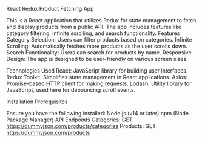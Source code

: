 
React Redux Product Fetching App

This is a React application that utilizes Redux for state management to fetch and display products from a public API. The app includes features like category filtering, infinite scrolling, and search functionality.
Features
    Category Selection: Users can filter products based on categories.
    Infinite Scrolling: Automatically fetches more products as the user scrolls down.
    Search Functionality: Users can search for products by name.
    Responsive Design: The app is designed to be user-friendly on various screen sizes.

Technologies Used
    React: JavaScript library for building user interfaces.
    Redux Toolkit: Simplifies state management in React applications.
    Axios: Promise-based HTTP client for making requests.
    Lodash: Utility library for JavaScript, used here for debouncing scroll events.

Installation
Prerequisites

Ensure you have the following installed:
    Node.js (v14 or later)
    npm (Node Package Manager)
API Endpoints
    Categories: GET https://dummyjson.com/products/categories
    Products: GET https://dummyjson.com/products
